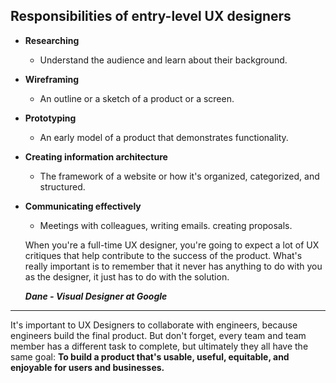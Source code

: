 ## Responsibilities of entry-level UX designers

- **Researching**
	- Understand the audience and learn about their background.
- **Wireframing**
	- An outline or a sketch of a product or a screen.
- **Prototyping**
	- An early model of a product that demonstrates functionality.
- **Creating information architecture**
	- The framework of a website or how it's organized, categorized, and structured.
- **Communicating effectively**
	- Meetings with colleagues, writing emails. creating proposals.

	
	When you're a full-time UX designer, you're going to expect a lot of  UX critiques that help contribute to the success of the product. What's really important is to remember that it never has anything to do with you as the designer, it just has to do with the solution.
	
	***Dane - Visual Designer at Google***

---
It's important to UX Designers to collaborate with engineers, because engineers build the final product. But don't forget, every team and team member has a different task to complete, but ultimately they all have the same goal: **To build a product that's usable, useful, equitable, and enjoyable for users and businesses.** 

